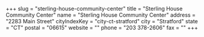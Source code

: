 +++
slug = "sterling-house-community-center"
title = "Sterling House Community Center"
name = "Sterling House Community Center"
address = "2283 Main Street"
cityIndexKey = "city-ct-stratford"
city = "Stratford"
state = "CT"
postal = "06615"
website = ""
phone = "203 378-2606"
fax = ""
+++
